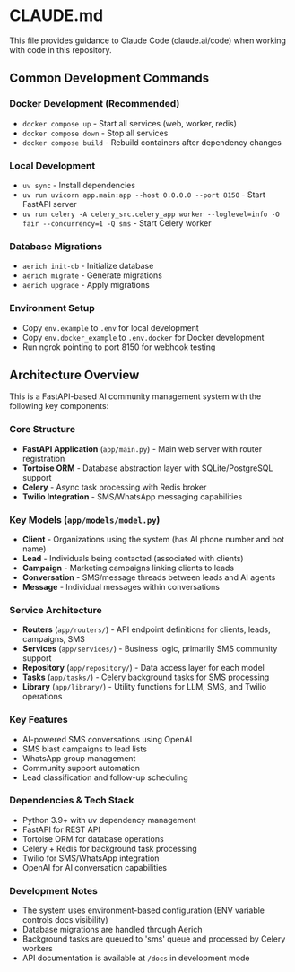 # CLAUDE.md

This file provides guidance to Claude Code (claude.ai/code) when working with code in this repository.

## Common Development Commands

### Docker Development (Recommended)
- `docker compose up` - Start all services (web, worker, redis)
- `docker compose down` - Stop all services
- `docker compose build` - Rebuild containers after dependency changes

### Local Development
- `uv sync` - Install dependencies
- `uv run uvicorn app.main:app --host 0.0.0.0 --port 8150` - Start FastAPI server
- `uv run celery -A celery_src.celery_app worker --loglevel=info -O fair --concurrency=1 -Q sms` - Start Celery worker

### Database Migrations
- `aerich init-db` - Initialize database
- `aerich migrate` - Generate migrations
- `aerich upgrade` - Apply migrations

### Environment Setup
- Copy `env.example` to `.env` for local development
- Copy `env.docker_example` to `.env.docker` for Docker development
- Run ngrok pointing to port 8150 for webhook testing

## Architecture Overview

This is a FastAPI-based AI community management system with the following key components:

### Core Structure
- **FastAPI Application** (`app/main.py`) - Main web server with router registration
- **Tortoise ORM** - Database abstraction layer with SQLite/PostgreSQL support
- **Celery** - Async task processing with Redis broker
- **Twilio Integration** - SMS/WhatsApp messaging capabilities

### Key Models (`app/models/model.py`)
- **Client** - Organizations using the system (has AI phone number and bot name)
- **Lead** - Individuals being contacted (associated with clients)
- **Campaign** - Marketing campaigns linking clients to leads
- **Conversation** - SMS/message threads between leads and AI agents
- **Message** - Individual messages within conversations

### Service Architecture
- **Routers** (`app/routers/`) - API endpoint definitions for clients, leads, campaigns, SMS
- **Services** (`app/services/`) - Business logic, primarily SMS community support
- **Repository** (`app/repository/`) - Data access layer for each model
- **Tasks** (`app/tasks/`) - Celery background tasks for SMS processing
- **Library** (`app/library/`) - Utility functions for LLM, SMS, and Twilio operations

### Key Features
- AI-powered SMS conversations using OpenAI
- SMS blast campaigns to lead lists
- WhatsApp group management
- Community support automation
- Lead classification and follow-up scheduling

### Dependencies & Tech Stack
- Python 3.9+ with uv dependency management
- FastAPI for REST API
- Tortoise ORM for database operations
- Celery + Redis for background task processing
- Twilio for SMS/WhatsApp integration
- OpenAI for AI conversation capabilities

### Development Notes
- The system uses environment-based configuration (ENV variable controls docs visibility)
- Database migrations are handled through Aerich
- Background tasks are queued to 'sms' queue and processed by Celery workers
- API documentation is available at `/docs` in development mode